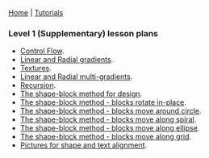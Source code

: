<div class="nav">
  <a href="../../index.html">Home</a> | <a href="../../tutorials-index.html">Tutorials</a>
</div>

### Level 1 (Supplementary) lesson plans 

* [Control Flow](control-flow.html).
* [Linear and Radial gradients](linear-radial-gradients.html).
* [Textures](textures.html).
* [Linear and Radial multi-gradients](linear-radial-multigradients.html).
* [Recursion](recursion.html).
* [The shape-block method for design](shape-block-intro.html).
* [The shape-block method - blocks rotate in-place](shape-block-1.html).
* [The shape-block method - blocks move around circle](shape-block-2.html).
* [The shape-block method - blocks move along spiral](shape-block-3.html).
* [The shape-block method - blocks move along ellipse](shape-block-4.html).
* [The shape-block method - blocks move along grid](shape-block-5.html).
* [Pictures for shape and text alignment](pic-shape-align.html).
